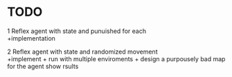  # TODO 
1 Reflex agent with state and punuished for each  
	+implementation
	
2 Reflex agent with state and randomized movement  
	+implement
	+ run with multiple enviroments
	+ design a purpousely bad map for the agent show rsults

